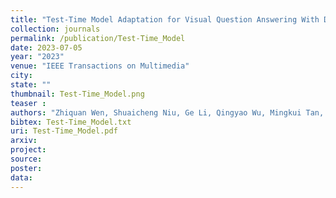 ```yaml
---
title: "Test-Time Model Adaptation for Visual Question Answering With Debiased Self-Supervisions"
collection: journals
permalink: /publication/Test-Time_Model
date: 2023-07-05
year: "2023"
venue: "IEEE Transactions on Multimedia"
city: 
state: ""
thumbnail: Test-Time_Model.png
teaser : 
authors: "Zhiquan Wen, Shuaicheng Niu, Ge Li, Qingyao Wu, Mingkui Tan, Qi Wu"
bibtex: Test-Time_Model.txt
uri: Test-Time_Model.pdf
arxiv: 
project: 
source:
poster:
data:
---
```


